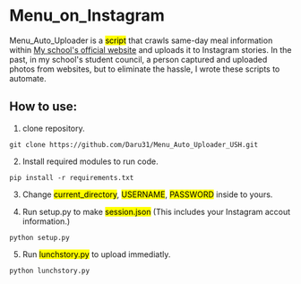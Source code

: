 # Menu_on_Instagram 

Menu_Auto_Uploader is a <mark>script</mark> that crawls same-day meal information within [My school's official website](https://school.use.go.kr/ulsan-hs-h/M01030702/) and uploads it to Instagram stories. 
In the past, in my school's student council, a person captured and uploaded photos from websites, but to eliminate the hassle, I wrote these scripts to automate.

## How to use:

1. clone repository.

```shell
git clone https://github.com/Daru31/Menu_Auto_Uploader_USH.git
```

2. Install required modules to run code. 

```shell 
pip install -r requirements.txt 
```

3. Change <mark>current_directory</mark>, <mark>USERNAME</mark>, <mark>PASSWORD</mark> inside to yours. 

4. Run setup.py to make <mark>session.json</mark> (This includes your Instagram accout information.) 

```shell 
python setup.py 
```

5. Run <mark>lunchstory.py</mark> to upload immediatly. 

```shell 
python lunchstory.py 
```
